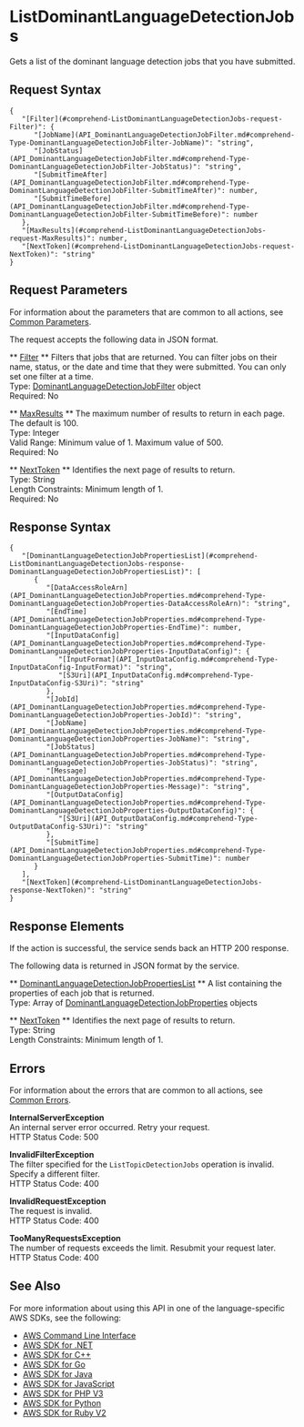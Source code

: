 # ListDominantLanguageDetectionJobs<a name="API_ListDominantLanguageDetectionJobs"></a>

Gets a list of the dominant language detection jobs that you have submitted\.

## Request Syntax<a name="API_ListDominantLanguageDetectionJobs_RequestSyntax"></a>

```
{
   "[Filter](#comprehend-ListDominantLanguageDetectionJobs-request-Filter)": { 
      "[JobName](API_DominantLanguageDetectionJobFilter.md#comprehend-Type-DominantLanguageDetectionJobFilter-JobName)": "string",
      "[JobStatus](API_DominantLanguageDetectionJobFilter.md#comprehend-Type-DominantLanguageDetectionJobFilter-JobStatus)": "string",
      "[SubmitTimeAfter](API_DominantLanguageDetectionJobFilter.md#comprehend-Type-DominantLanguageDetectionJobFilter-SubmitTimeAfter)": number,
      "[SubmitTimeBefore](API_DominantLanguageDetectionJobFilter.md#comprehend-Type-DominantLanguageDetectionJobFilter-SubmitTimeBefore)": number
   },
   "[MaxResults](#comprehend-ListDominantLanguageDetectionJobs-request-MaxResults)": number,
   "[NextToken](#comprehend-ListDominantLanguageDetectionJobs-request-NextToken)": "string"
}
```

## Request Parameters<a name="API_ListDominantLanguageDetectionJobs_RequestParameters"></a>

For information about the parameters that are common to all actions, see [Common Parameters](CommonParameters.md)\.

The request accepts the following data in JSON format\.

 ** [Filter](#API_ListDominantLanguageDetectionJobs_RequestSyntax) **   <a name="comprehend-ListDominantLanguageDetectionJobs-request-Filter"></a>
Filters that jobs that are returned\. You can filter jobs on their name, status, or the date and time that they were submitted\. You can only set one filter at a time\.  
Type: [DominantLanguageDetectionJobFilter](API_DominantLanguageDetectionJobFilter.md) object  
Required: No

 ** [MaxResults](#API_ListDominantLanguageDetectionJobs_RequestSyntax) **   <a name="comprehend-ListDominantLanguageDetectionJobs-request-MaxResults"></a>
The maximum number of results to return in each page\. The default is 100\.  
Type: Integer  
Valid Range: Minimum value of 1\. Maximum value of 500\.  
Required: No

 ** [NextToken](#API_ListDominantLanguageDetectionJobs_RequestSyntax) **   <a name="comprehend-ListDominantLanguageDetectionJobs-request-NextToken"></a>
Identifies the next page of results to return\.  
Type: String  
Length Constraints: Minimum length of 1\.  
Required: No

## Response Syntax<a name="API_ListDominantLanguageDetectionJobs_ResponseSyntax"></a>

```
{
   "[DominantLanguageDetectionJobPropertiesList](#comprehend-ListDominantLanguageDetectionJobs-response-DominantLanguageDetectionJobPropertiesList)": [ 
      { 
         "[DataAccessRoleArn](API_DominantLanguageDetectionJobProperties.md#comprehend-Type-DominantLanguageDetectionJobProperties-DataAccessRoleArn)": "string",
         "[EndTime](API_DominantLanguageDetectionJobProperties.md#comprehend-Type-DominantLanguageDetectionJobProperties-EndTime)": number,
         "[InputDataConfig](API_DominantLanguageDetectionJobProperties.md#comprehend-Type-DominantLanguageDetectionJobProperties-InputDataConfig)": { 
            "[InputFormat](API_InputDataConfig.md#comprehend-Type-InputDataConfig-InputFormat)": "string",
            "[S3Uri](API_InputDataConfig.md#comprehend-Type-InputDataConfig-S3Uri)": "string"
         },
         "[JobId](API_DominantLanguageDetectionJobProperties.md#comprehend-Type-DominantLanguageDetectionJobProperties-JobId)": "string",
         "[JobName](API_DominantLanguageDetectionJobProperties.md#comprehend-Type-DominantLanguageDetectionJobProperties-JobName)": "string",
         "[JobStatus](API_DominantLanguageDetectionJobProperties.md#comprehend-Type-DominantLanguageDetectionJobProperties-JobStatus)": "string",
         "[Message](API_DominantLanguageDetectionJobProperties.md#comprehend-Type-DominantLanguageDetectionJobProperties-Message)": "string",
         "[OutputDataConfig](API_DominantLanguageDetectionJobProperties.md#comprehend-Type-DominantLanguageDetectionJobProperties-OutputDataConfig)": { 
            "[S3Uri](API_OutputDataConfig.md#comprehend-Type-OutputDataConfig-S3Uri)": "string"
         },
         "[SubmitTime](API_DominantLanguageDetectionJobProperties.md#comprehend-Type-DominantLanguageDetectionJobProperties-SubmitTime)": number
      }
   ],
   "[NextToken](#comprehend-ListDominantLanguageDetectionJobs-response-NextToken)": "string"
}
```

## Response Elements<a name="API_ListDominantLanguageDetectionJobs_ResponseElements"></a>

If the action is successful, the service sends back an HTTP 200 response\.

The following data is returned in JSON format by the service\.

 ** [DominantLanguageDetectionJobPropertiesList](#API_ListDominantLanguageDetectionJobs_ResponseSyntax) **   <a name="comprehend-ListDominantLanguageDetectionJobs-response-DominantLanguageDetectionJobPropertiesList"></a>
A list containing the properties of each job that is returned\.  
Type: Array of [DominantLanguageDetectionJobProperties](API_DominantLanguageDetectionJobProperties.md) objects

 ** [NextToken](#API_ListDominantLanguageDetectionJobs_ResponseSyntax) **   <a name="comprehend-ListDominantLanguageDetectionJobs-response-NextToken"></a>
Identifies the next page of results to return\.  
Type: String  
Length Constraints: Minimum length of 1\.

## Errors<a name="API_ListDominantLanguageDetectionJobs_Errors"></a>

For information about the errors that are common to all actions, see [Common Errors](CommonErrors.md)\.

 **InternalServerException**   
An internal server error occurred\. Retry your request\.  
HTTP Status Code: 500

 **InvalidFilterException**   
The filter specified for the `ListTopicDetectionJobs` operation is invalid\. Specify a different filter\.  
HTTP Status Code: 400

 **InvalidRequestException**   
The request is invalid\.  
HTTP Status Code: 400

 **TooManyRequestsException**   
The number of requests exceeds the limit\. Resubmit your request later\.  
HTTP Status Code: 400

## See Also<a name="API_ListDominantLanguageDetectionJobs_SeeAlso"></a>

For more information about using this API in one of the language\-specific AWS SDKs, see the following:
+  [AWS Command Line Interface](https://docs.aws.amazon.com/goto/aws-cli/comprehend-2017-11-27/ListDominantLanguageDetectionJobs) 
+  [AWS SDK for \.NET](https://docs.aws.amazon.com/goto/DotNetSDKV3/comprehend-2017-11-27/ListDominantLanguageDetectionJobs) 
+  [AWS SDK for C\+\+](https://docs.aws.amazon.com/goto/SdkForCpp/comprehend-2017-11-27/ListDominantLanguageDetectionJobs) 
+  [AWS SDK for Go](https://docs.aws.amazon.com/goto/SdkForGoV1/comprehend-2017-11-27/ListDominantLanguageDetectionJobs) 
+  [AWS SDK for Java](https://docs.aws.amazon.com/goto/SdkForJava/comprehend-2017-11-27/ListDominantLanguageDetectionJobs) 
+  [AWS SDK for JavaScript](https://docs.aws.amazon.com/goto/AWSJavaScriptSDK/comprehend-2017-11-27/ListDominantLanguageDetectionJobs) 
+  [AWS SDK for PHP V3](https://docs.aws.amazon.com/goto/SdkForPHPV3/comprehend-2017-11-27/ListDominantLanguageDetectionJobs) 
+  [AWS SDK for Python](https://docs.aws.amazon.com/goto/boto3/comprehend-2017-11-27/ListDominantLanguageDetectionJobs) 
+  [AWS SDK for Ruby V2](https://docs.aws.amazon.com/goto/SdkForRubyV2/comprehend-2017-11-27/ListDominantLanguageDetectionJobs) 